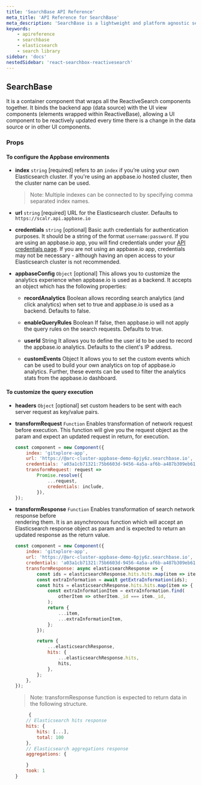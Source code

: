 ```yaml
---
title: 'SearchBase API Reference'
meta_title: 'API Reference for SearchBase'
meta_description: 'SearchBase is a lightweight and platform agnostic search library for Elasticsearch.'
keywords:
    - apireference
    - searchbase
    - elasticsearch
    - search library
sidebar: 'docs'
nestedSidebar: 'react-searchbox-reactivesearch'
---
```


## SearchBase

It is a container component that wraps all the ReactiveSearch components together. It binds the backend app (data source) with the UI view components
(elements wrapped within ReactiveBase), allowing a UI component to be reactively updated every time there is a change in the data source or in other UI components.

### Props

#### To configure the Appbase environments

-   **index** `string` [required]
    refers to an `index` if you’re using your own Elasticsearch cluster. If you're using an appbase.io hosted cluster, then the cluster name can be used.

    > Note: Multiple indexes can be connected to by specifying comma separated index names.

-   **url** `string` [required]
    URL for the Elasticsearch cluster. Defaults to `https://scalr.api.appbase.io`

-   **credentials** `string` [optional]
    Basic auth credentials for authentication purposes. It should be a string of the format `username:password`.
    If you are using an appbase.io app, you will find credentials under your [API credentials page](https://dashboard.appbase.io/app?view=credentials). If you are not using an appbase.io app, credentials may not be necessary - although having an open access to your Elasticsearch cluster is not recommended.

-   **appbaseConfig** `Object` [optional]
    This allows you to customize the analytics experience when appbase.io is used as a backend. It accepts an object which has the following properties:

    -   **recordAnalytics** Boolean allows recording search analytics (and click analytics) when set to true and appbase.io is used as a backend. Defaults to false.

    -   **enableQueryRules** Boolean If false, then appbase.io will not apply the query rules on the search requests. Defaults to true.

    -   **userId** String It allows you to define the user id to be used to record the appbase.io analytics. Defaults to the client's IP address.

    -   **customEvents** Object It allows you to set the custom events which can be used to build your own analytics on top of appbase.io analytics. Further, these events can be used to filter the analytics stats from the appbase.io dashboard.

#### To customize the query execution

-   **headers** `Object` [optional] set custom headers to be sent with each server request as key/value pairs.

-   **transformRequest** `Function` Enables transformation of network request before
    execution. This function will give you the request object as the param and expect an updated request in return, for execution.

    ```js
    const component = new Component({
    	index: 'gitxplore-app',
    	url: 'https://@arc-cluster-appbase-demo-6pjy6z.searchbase.io',
    	credentials: 'a03a1cb71321:75b6603d-9456-4a5a-af6b-a487b309eb61',
    	transformRequest: request =>
    		Promise.resolve({
    			...request,
    			credentials: include,
    		}),
    });
    ```

-   **transformResponse** `Function` Enables transformation of search network response before  
    rendering them. It is an asynchronous function which will accept an Elasticsearch response object as param and is expected to return an updated response as the return value.

    ```js
    const component = new Component({
    	index: 'gitxplore-app',
    	url: 'https://@arc-cluster-appbase-demo-6pjy6z.searchbase.io',
    	credentials: 'a03a1cb71321:75b6603d-9456-4a5a-af6b-a487b309eb61',
    	transformResponse: async elasticsearchResponse => {
    		const ids = elasticsearchResponse.hits.hits.map(item => item._id);
    		const extraInformation = await getExtraInformation(ids);
    		const hits = elasticsearchResponse.hits.hits.map(item => {
    			const extraInformationItem = extraInformation.find(
    				otherItem => otherItem._id === item._id,
    			);
    			return {
    				...item,
    				...extraInformationItem,
    			};
    		});

    		return {
    			...elasticsearchResponse,
    			hits: {
    				...elasticsearchResponse.hits,
    				hits,
    			},
    		};
    	},
    });
    ```

    > Note: transformResponse function is expected to return data in the following structure.

    ```javascript
         {
        // Elasticsearch hits response
        hits: {
            hits: [...],
            total: 100
        },
        // Elasticsearch aggregations response
        aggregations: {

        }
        took: 1
    }
    ```
